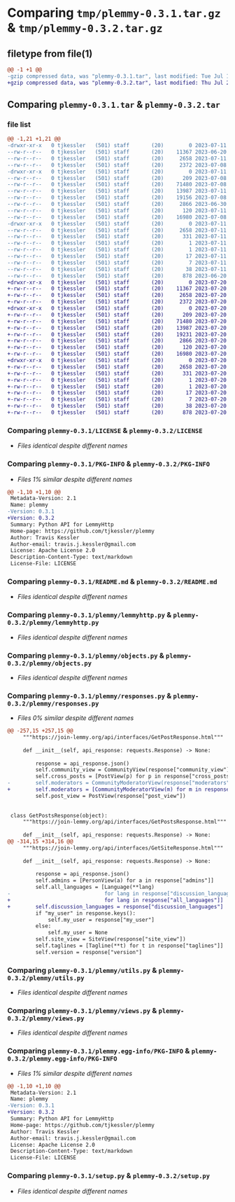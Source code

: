 # Comparing `tmp/plemmy-0.3.1.tar.gz` & `tmp/plemmy-0.3.2.tar.gz`

## filetype from file(1)

```diff
@@ -1 +1 @@
-gzip compressed data, was "plemmy-0.3.1.tar", last modified: Tue Jul 11 14:30:07 2023, max compression
+gzip compressed data, was "plemmy-0.3.2.tar", last modified: Thu Jul 20 23:47:13 2023, max compression
```

## Comparing `plemmy-0.3.1.tar` & `plemmy-0.3.2.tar`

### file list

```diff
@@ -1,21 +1,21 @@
-drwxr-xr-x   0 tjkessler   (501) staff       (20)        0 2023-07-11 14:30:07.064181 plemmy-0.3.1/
--rw-r--r--   0 tjkessler   (501) staff       (20)    11367 2023-06-20 19:47:16.000000 plemmy-0.3.1/LICENSE
--rw-r--r--   0 tjkessler   (501) staff       (20)     2658 2023-07-11 14:30:07.064025 plemmy-0.3.1/PKG-INFO
--rw-r--r--   0 tjkessler   (501) staff       (20)     2372 2023-07-08 04:32:47.000000 plemmy-0.3.1/README.md
-drwxr-xr-x   0 tjkessler   (501) staff       (20)        0 2023-07-11 14:30:07.062904 plemmy-0.3.1/plemmy/
--rw-r--r--   0 tjkessler   (501) staff       (20)      209 2023-07-08 04:04:32.000000 plemmy-0.3.1/plemmy/__init__.py
--rw-r--r--   0 tjkessler   (501) staff       (20)    71480 2023-07-08 03:39:07.000000 plemmy-0.3.1/plemmy/lemmyhttp.py
--rw-r--r--   0 tjkessler   (501) staff       (20)    13987 2023-07-11 14:28:15.000000 plemmy-0.3.1/plemmy/objects.py
--rw-r--r--   0 tjkessler   (501) staff       (20)    19156 2023-07-08 04:04:32.000000 plemmy-0.3.1/plemmy/responses.py
--rw-r--r--   0 tjkessler   (501) staff       (20)     2866 2023-06-30 20:43:38.000000 plemmy-0.3.1/plemmy/utils.py
--rw-r--r--   0 tjkessler   (501) staff       (20)      120 2023-07-11 14:29:11.000000 plemmy-0.3.1/plemmy/version.py
--rw-r--r--   0 tjkessler   (501) staff       (20)    16980 2023-07-08 04:04:32.000000 plemmy-0.3.1/plemmy/views.py
-drwxr-xr-x   0 tjkessler   (501) staff       (20)        0 2023-07-11 14:30:07.063800 plemmy-0.3.1/plemmy.egg-info/
--rw-r--r--   0 tjkessler   (501) staff       (20)     2658 2023-07-11 14:30:07.000000 plemmy-0.3.1/plemmy.egg-info/PKG-INFO
--rw-r--r--   0 tjkessler   (501) staff       (20)      331 2023-07-11 14:30:07.000000 plemmy-0.3.1/plemmy.egg-info/SOURCES.txt
--rw-r--r--   0 tjkessler   (501) staff       (20)        1 2023-07-11 14:30:07.000000 plemmy-0.3.1/plemmy.egg-info/dependency_links.txt
--rw-r--r--   0 tjkessler   (501) staff       (20)        1 2023-07-11 14:30:07.000000 plemmy-0.3.1/plemmy.egg-info/not-zip-safe
--rw-r--r--   0 tjkessler   (501) staff       (20)       17 2023-07-11 14:30:07.000000 plemmy-0.3.1/plemmy.egg-info/requires.txt
--rw-r--r--   0 tjkessler   (501) staff       (20)        7 2023-07-11 14:30:07.000000 plemmy-0.3.1/plemmy.egg-info/top_level.txt
--rw-r--r--   0 tjkessler   (501) staff       (20)       38 2023-07-11 14:30:07.064227 plemmy-0.3.1/setup.cfg
--rw-r--r--   0 tjkessler   (501) staff       (20)      878 2023-06-20 19:47:16.000000 plemmy-0.3.1/setup.py
+drwxr-xr-x   0 tjkessler   (501) staff       (20)        0 2023-07-20 23:47:13.810187 plemmy-0.3.2/
+-rw-r--r--   0 tjkessler   (501) staff       (20)    11367 2023-07-20 23:46:22.000000 plemmy-0.3.2/LICENSE
+-rw-r--r--   0 tjkessler   (501) staff       (20)     2658 2023-07-20 23:47:13.810017 plemmy-0.3.2/PKG-INFO
+-rw-r--r--   0 tjkessler   (501) staff       (20)     2372 2023-07-20 23:46:22.000000 plemmy-0.3.2/README.md
+drwxr-xr-x   0 tjkessler   (501) staff       (20)        0 2023-07-20 23:47:13.808878 plemmy-0.3.2/plemmy/
+-rw-r--r--   0 tjkessler   (501) staff       (20)      209 2023-07-20 23:46:22.000000 plemmy-0.3.2/plemmy/__init__.py
+-rw-r--r--   0 tjkessler   (501) staff       (20)    71480 2023-07-20 23:46:22.000000 plemmy-0.3.2/plemmy/lemmyhttp.py
+-rw-r--r--   0 tjkessler   (501) staff       (20)    13987 2023-07-20 23:46:22.000000 plemmy-0.3.2/plemmy/objects.py
+-rw-r--r--   0 tjkessler   (501) staff       (20)    19231 2023-07-20 23:46:22.000000 plemmy-0.3.2/plemmy/responses.py
+-rw-r--r--   0 tjkessler   (501) staff       (20)     2866 2023-07-20 23:46:22.000000 plemmy-0.3.2/plemmy/utils.py
+-rw-r--r--   0 tjkessler   (501) staff       (20)      120 2023-07-20 23:46:37.000000 plemmy-0.3.2/plemmy/version.py
+-rw-r--r--   0 tjkessler   (501) staff       (20)    16980 2023-07-20 23:46:22.000000 plemmy-0.3.2/plemmy/views.py
+drwxr-xr-x   0 tjkessler   (501) staff       (20)        0 2023-07-20 23:47:13.809794 plemmy-0.3.2/plemmy.egg-info/
+-rw-r--r--   0 tjkessler   (501) staff       (20)     2658 2023-07-20 23:47:13.000000 plemmy-0.3.2/plemmy.egg-info/PKG-INFO
+-rw-r--r--   0 tjkessler   (501) staff       (20)      331 2023-07-20 23:47:13.000000 plemmy-0.3.2/plemmy.egg-info/SOURCES.txt
+-rw-r--r--   0 tjkessler   (501) staff       (20)        1 2023-07-20 23:47:13.000000 plemmy-0.3.2/plemmy.egg-info/dependency_links.txt
+-rw-r--r--   0 tjkessler   (501) staff       (20)        1 2023-07-20 23:47:13.000000 plemmy-0.3.2/plemmy.egg-info/not-zip-safe
+-rw-r--r--   0 tjkessler   (501) staff       (20)       17 2023-07-20 23:47:13.000000 plemmy-0.3.2/plemmy.egg-info/requires.txt
+-rw-r--r--   0 tjkessler   (501) staff       (20)        7 2023-07-20 23:47:13.000000 plemmy-0.3.2/plemmy.egg-info/top_level.txt
+-rw-r--r--   0 tjkessler   (501) staff       (20)       38 2023-07-20 23:47:13.810240 plemmy-0.3.2/setup.cfg
+-rw-r--r--   0 tjkessler   (501) staff       (20)      878 2023-07-20 23:46:22.000000 plemmy-0.3.2/setup.py
```

### Comparing `plemmy-0.3.1/LICENSE` & `plemmy-0.3.2/LICENSE`

 * *Files identical despite different names*

### Comparing `plemmy-0.3.1/PKG-INFO` & `plemmy-0.3.2/PKG-INFO`

 * *Files 1% similar despite different names*

```diff
@@ -1,10 +1,10 @@
 Metadata-Version: 2.1
 Name: plemmy
-Version: 0.3.1
+Version: 0.3.2
 Summary: Python API for LemmyHttp
 Home-page: https://github.com/tjkessler/plemmy
 Author: Travis Kessler
 Author-email: travis.j.kessler@gmail.com
 License: Apache License 2.0
 Description-Content-Type: text/markdown
 License-File: LICENSE
```

### Comparing `plemmy-0.3.1/README.md` & `plemmy-0.3.2/README.md`

 * *Files identical despite different names*

### Comparing `plemmy-0.3.1/plemmy/lemmyhttp.py` & `plemmy-0.3.2/plemmy/lemmyhttp.py`

 * *Files identical despite different names*

### Comparing `plemmy-0.3.1/plemmy/objects.py` & `plemmy-0.3.2/plemmy/objects.py`

 * *Files identical despite different names*

### Comparing `plemmy-0.3.1/plemmy/responses.py` & `plemmy-0.3.2/plemmy/responses.py`

 * *Files 0% similar despite different names*

```diff
@@ -257,15 +257,15 @@
     """https://join-lemmy.org/api/interfaces/GetPostResponse.html"""
 
     def __init__(self, api_response: requests.Response) -> None:
 
         response = api_response.json()
         self.community_view = CommunityView(response["community_view"])
         self.cross_posts = [PostView(p) for p in response["cross_posts"]]
-        self.moderators = CommunityModeratorView(response["moderators"])
+        self.moderators = [CommunityModeratorView(m) for m in response["moderators"]]
         self.post_view = PostView(response["post_view"])
 
 
 class GetPostsResponse(object):
     """https://join-lemmy.org/api/interfaces/GetPostsResponse.html"""
 
     def __init__(self, api_response: requests.Response) -> None:
@@ -314,15 +314,16 @@
     """https://join-lemmy.org/api/interfaces/GetSiteResponse.html"""
 
     def __init__(self, api_response: requests.Response) -> None:
 
         response = api_response.json()
         self.admins = [PersonView(a) for a in response["admins"]]
         self.all_languages = [Language(**lang)
-                              for lang in response["discussion_languages"]]
+                              for lang in response["all_languages"]]
+        self.discussion_languages = response["discussion_languages"]
         if "my_user" in response.keys():
             self.my_user = response["my_user"]
         else:
             self.my_user = None
         self.site_view = SiteView(response["site_view"])
         self.taglines = [Tagline(**t) for t in response["taglines"]]
         self.version = response["version"]
```

### Comparing `plemmy-0.3.1/plemmy/utils.py` & `plemmy-0.3.2/plemmy/utils.py`

 * *Files identical despite different names*

### Comparing `plemmy-0.3.1/plemmy/views.py` & `plemmy-0.3.2/plemmy/views.py`

 * *Files identical despite different names*

### Comparing `plemmy-0.3.1/plemmy.egg-info/PKG-INFO` & `plemmy-0.3.2/plemmy.egg-info/PKG-INFO`

 * *Files 1% similar despite different names*

```diff
@@ -1,10 +1,10 @@
 Metadata-Version: 2.1
 Name: plemmy
-Version: 0.3.1
+Version: 0.3.2
 Summary: Python API for LemmyHttp
 Home-page: https://github.com/tjkessler/plemmy
 Author: Travis Kessler
 Author-email: travis.j.kessler@gmail.com
 License: Apache License 2.0
 Description-Content-Type: text/markdown
 License-File: LICENSE
```

### Comparing `plemmy-0.3.1/setup.py` & `plemmy-0.3.2/setup.py`

 * *Files identical despite different names*

